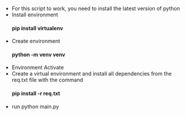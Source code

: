 <ul>
  <li>For this script to work, you need to install the latest version of python </li>
  <li>Install environment</li>
   <h4>pip install virtualenv</h4>
  
  <li>Create environment</li>
    <h4>python -m venv venv</h4>
  
  <li>Environment Activate</li>
  
  <li> Create a virtual environment and install all dependencies from the req.txt file with the command </li>
    <h4>pip install -r req.txt</h4>
    
  <li>run python main.py</li>
</ul>
